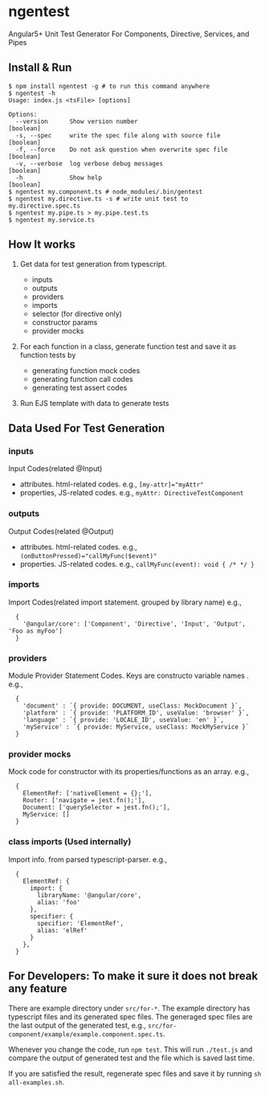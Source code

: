 # ngentest
Angular5+ Unit Test Generator For Components, Directive, Services, and Pipes

## Install & Run
```
$ npm install ngentest -g # to run this command anywhere
$ ngentest -h
Usage: index.js <tsFile> [options]

Options:
  --version      Show version number                                   [boolean]
  -s, --spec     write the spec file along with source file            [boolean]
  -f, --force    Do not ask question when overwrite spec file          [boolean]
  -v, --verbose  log verbose debug messages                            [boolean]
  -h             Show help                                             [boolean]
$ ngentest my.component.ts # node_modules/.bin/gentest
$ ngentest my.directive.ts -s # write unit test to my.directive.spec.ts
$ ngentest my.pipe.ts > my.pipe.test.ts 
$ ngentest my.service.ts
```

## How It works 

1. Get data for test generation from typescript.

    * inputs
    * outputs
    * providers
    * imports
    * selector (for directive only)
    * constructor params
    * provider mocks

1. For each function in a class, generate function test and save it as function tests by

    * generating function mock codes
    * generating function call codes
    * generating test assert codes

1. Run EJS template with data to generate tests

## Data Used For Test Generation

### inputs
Input Codes(related @Input)

  * attributes. html-related codes. e.g., `[my-attr]="myAttr"` 
  * properties, JS-related codes. e.g.,   `myAttr: DirectiveTestComponent`

### outputs
Output Codes(related @Output)

  * attributes. html-related codes. e.g., `(onButtonPressed)="callMyFunc($event)"`
  * properties. JS-related codes. e.g., `callMyFunc(event): void { /* */ }`

### imports
Import Codes(related import statement. grouped by library name)  e.g.,
```
  {
    '@angular/core': ['Component', 'Directive', 'Input', 'Output', 'Foo as myFoo']
  }
```

### providers
Module Provider Statement Codes. Keys are constructo variable names . e.g.,
```
  {
    'document' : `{ provide: DOCUMENT, useClass: MockDocument }`,
    'platform' : `{ provide: 'PLATFORM_ID', useValue: 'browser' }`,
    'language' : `{ provide: 'LOCALE_ID', useValue: 'en' }`,
    'myService' : `{ provide: MyService, useClass: MockMyService }`
  }
```

### provider mocks
Mock code for constructor with its properties/functions as an array. e.g.,
```
  {
    ElementRef: ['nativeElement = {};'],
    Router: ['navigate = jest.fn();'],
    Document: ['querySelector = jest.fn();'],
    MyService: []
  }
```

### class imports (Used internally)
Import info. from parsed typescript-parser. e.g., 
```
  {
    ElementRef: {
      import: {
        libraryName: '@angular/core',
        alias: 'foo'
      },
      specifier: {
        specifier: 'ElementRef',
        alias: 'elRef'
      }
    },
  }
```

## For Developers: To make it sure it does not break any feature

There are example directory under `src/for-*`. The example directory has typescript files and its generated spec files.
The generaged spec files are the last output of the generated test, e.g., `src/for-component/example/example.component.spec.ts`.

Whenever you change the code, run `npm test`. This will run `./test.js` and compare the output of generated test and the file which is saved last time.

If you are satisfied the result, regenerate spec files and save it by running `sh all-examples.sh`.




